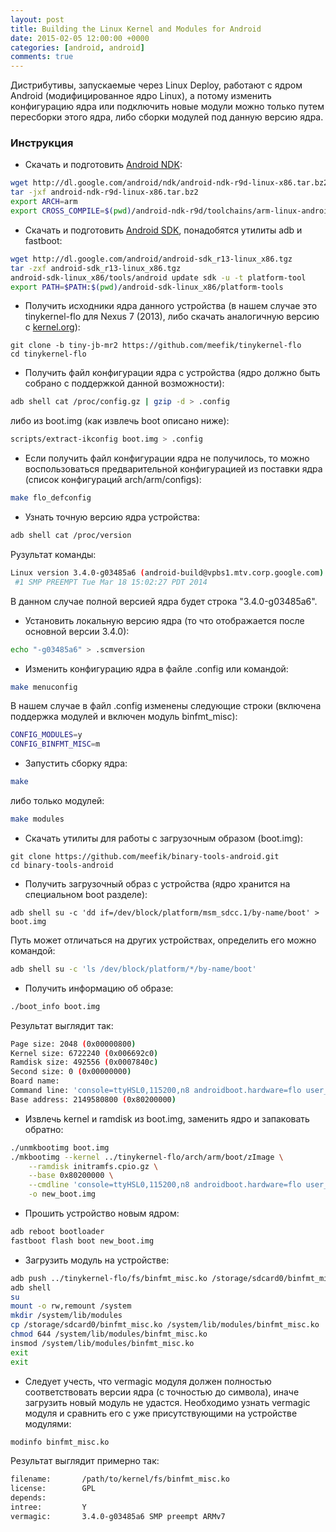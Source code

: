 ```yaml
---
layout: post
title: Building the Linux Kernel and Modules for Android
date: 2015-02-05 12:00:00 +0000
categories: [android, android]
comments: true
---
```


Дистрибутивы, запускаемые через Linux Deploy, работают с ядром Android (модифицированное ядро Linux), а потому изменить конфигурацию ядра или подключить новые модули можно только путем пересборки этого ядра, либо сборки модулей под данную версию ядра.

<!--more-->

### Инструкция

* Скачать и подготовить [Android NDK](https://developer.android.com/tools/sdk/ndk/):
```sh
wget http://dl.google.com/android/ndk/android-ndk-r9d-linux-x86.tar.bz2
tar -jxf android-ndk-r9d-linux-x86.tar.bz2
export ARCH=arm
export CROSS_COMPILE=$(pwd)/android-ndk-r9d/toolchains/arm-linux-androideabi-4.6/prebuilt/linux-x86/bin/arm-linux-androideabi-
```

* Скачать и подготовить [Android SDK](http://developer.android.com/sdk/), понадобятся утилиты adb и fastboot:
```sh
wget http://dl.google.com/android/android-sdk_r13-linux_x86.tgz
tar -zxf android-sdk_r13-linux_x86.tgz
android-sdk-linux_x86/tools/android update sdk -u -t platform-tool
export PATH=$PATH:$(pwd)/android-sdk-linux_x86/platform-tools
```

* Получить исходники ядра данного устройства (в нашем случае это tinykernel-flo для Nexus 7 (2013), либо скачать аналогичную версию с [kernel.org](https://www.kernel.org/pub/linux/kernel/)):
```
git clone -b tiny-jb-mr2 https://github.com/meefik/tinykernel-flo
cd tinykernel-flo
```

* Получить файл конфигурации ядра с устройства (ядро должно быть собрано с поддержкой данной возможности):
```sh
adb shell cat /proc/config.gz | gzip -d > .config
```
либо из boot.img (как извлечь boot описано ниже):
```sh
scripts/extract-ikconfig boot.img > .config
```

* Если получить файл конфигурации ядра не получилось, то можно воспользоваться предварительной конфигурацией из поставки ядра (список конфигураций arch/arm/configs):
```sh
make flo_defconfig
```

* Узнать точную версию ядра устройства:
```sh
adb shell cat /proc/version
```
Рузультат команды:
```sh
Linux version 3.4.0-g03485a6 (android-build@vpbs1.mtv.corp.google.com) (gcc version 4.7 (GCC) )
 #1 SMP PREEMPT Tue Mar 18 15:02:27 PDT 2014
```
В данном случае полной версией ядра будет строка "3.4.0-g03485a6".

* Установить локальную версию ядра (то что отображается после основной версии 3.4.0):
```sh
echo "-g03485a6" > .scmversion
```

* Изменить конфигурацию ядра в файле .config или командой:
```sh
make menuconfig
```
В нашем случае в файл .config изменены следующие строки (включена поддержка модулей и включен модуль binfmt_misc):
```sh
CONFIG_MODULES=y
CONFIG_BINFMT_MISC=m
```

* Запустить сборку ядра:
```sh
make
```
либо только модулей:
```sh
make modules
```

* Скачать утилиты для работы с загрузочным образом (boot.img):
```
git clone https://github.com/meefik/binary-tools-android.git
cd binary-tools-android
```

* Получить загрузочный образ с устройства (ядро хранится на специальном boot разделе):
```
adb shell su -с 'dd if=/dev/block/platform/msm_sdcc.1/by-name/boot' > boot.img
```
Путь может отличаться на других устройствах, определить его можно командой:
```sh
adb shell su -c 'ls /dev/block/platform/*/by-name/boot'
```

* Получить информацию об образе:
```sh
./boot_info boot.img 
```
Результат выглядит так:
```sh
Page size: 2048 (0x00000800)
Kernel size: 6722240 (0x006692c0)
Ramdisk size: 492556 (0x0007840c)
Second size: 0 (0x00000000)
Board name: 
Command line: 'console=ttyHSL0,115200,n8 androidboot.hardware=flo user_debug=31 msm_rtb.filter=0x3F ehci-hcd.park=3'
Base address: 2149580800 (0x80200000)
```

* Извлечь kernel и ramdisk из boot.img, заменить ядро и запаковать обратно:
```sh
./unmkbootimg boot.img
./mkbootimg --kernel ../tinykernel-flo/arch/arm/boot/zImage \
    --ramdisk initramfs.cpio.gz \
    --base 0x80200000 \
    --cmdline 'console=ttyHSL0,115200,n8 androidboot.hardware=flo user_debug=31 msm_rtb.filter=0x3F ehci-hcd.park=3' \
    -o new_boot.img
```

* Прошить устройство новым ядром:
```sh
adb reboot bootloader
fastboot flash boot new_boot.img
```

* Загрузить модуль на устройстве:
```sh
adb push ../tinykernel-flo/fs/binfmt_misc.ko /storage/sdcard0/binfmt_misc.ko
adb shell
su
mount -o rw,remount /system
mkdir /system/lib/modules
cp /storage/sdcard0/binfmt_misc.ko /system/lib/modules/binfmt_misc.ko
chmod 644 /system/lib/modules/binfmt_misc.ko
insmod /system/lib/modules/binfmt_misc.ko
exit
exit
```

* Следует учесть, что vermagic модуля должен полностью соответствовать версии ядра (с точностью до символа), иначе загрузить новый модуль не удастся. Необходимо узнать vermagic модуля и сравнить его с уже присутствующими на устройстве модулями:
```sh
modinfo binfmt_misc.ko
```
Результат выглядит примерно так:
```sh
filename:       /path/to/kernel/fs/binfmt_misc.ko
license:        GPL
depends:        
intree:         Y
vermagic:       3.4.0-g03485a6 SMP preempt ARMv7 
```

